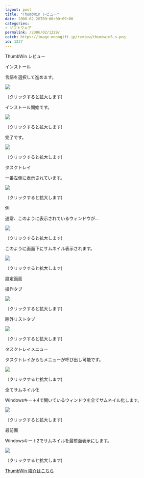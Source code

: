```yaml
---
layout: post
title: "ThumbWin レビュー"
date: 2006-02-28T09:00:00+09:00
categories:
- ソフトウェア
permalink: /2006/02/1229/
catch: https://image.moongift.jp/review/thumbwin6.s.png
id: 1227
---
```

ThumbWin レビュー  
<!--more-->

インストール

  

言語を選択して進めます。

  

[![](https://image.moongift.jp/review/thumbwin1.s.png)](https://image.moongift.jp/review/thumbwin1.png)  
  
（クリックすると拡大します)

  

インストール開始です。

  

[![](https://image.moongift.jp/review/thumbwin2.s.png)](https://image.moongift.jp/review/thumbwin2.png)  
  
（クリックすると拡大します)

  

完了です。

  

[![](https://image.moongift.jp/review/thumbwin3.s.png)](https://image.moongift.jp/review/thumbwin3.png)  
  
（クリックすると拡大します)

  

タスクトレイ

  

一番左側に表示されています。

  

[![](https://image.moongift.jp/review/thumbwin4.s.png)](https://image.moongift.jp/review/thumbwin4.png)  
  
（クリックすると拡大します)

  

例

  

通常、このように表示されているウィンドウが…

  

[![](https://image.moongift.jp/review/thumbwin5.s.png)](https://image.moongift.jp/review/thumbwin5.png)  
  
（クリックすると拡大します)

  

このように画面下にサムネイル表示されます。

  

[![](https://image.moongift.jp/review/thumbwin6.s.png)](https://image.moongift.jp/review/thumbwin6.png)  
  
（クリックすると拡大します)

  

設定画面

  

操作タブ

  

[![](https://image.moongift.jp/review/thumbwin7.s.png)](https://image.moongift.jp/review/thumbwin7.png)  
  
（クリックすると拡大します)

  

除外リストタブ

  

[![](https://image.moongift.jp/review/thumbwin8.s.png)](https://image.moongift.jp/review/thumbwin8.png)  
  
（クリックすると拡大します)

  

タスクトレイメニュー

  

タスクトレイからもメニューが呼び出し可能です。

  

[![](https://image.moongift.jp/review/thumbwin10.s.png)](https://image.moongift.jp/review/thumbwin10.png)  
  
（クリックすると拡大します)

  

全てサムネイル化

  

Windowsキー＋4で開いているウィンドウを全てサムネイル化します。

  

[![](https://image.moongift.jp/review/thumbwin11.s.png)](https://image.moongift.jp/review/thumbwin11.png)  
  
（クリックすると拡大します)

  

最前面

  

Windowsキー＋2でサムネイルを最前面表示にします。

  

[![](https://image.moongift.jp/review/thumbwin12.s.png)](https://image.moongift.jp/review/thumbwin12.png)  
  
（クリックすると拡大します)

  

[ThumbWin 紹介はこちら](http://fw.moongift.jp/intro/i-1223.html)

